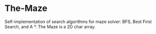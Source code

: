# The-Maze
Self-implementation of search algorithms for maze solver: BFS, Best First Search, and A *. The Maze is a 2D char array.
